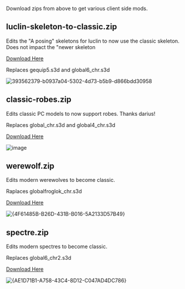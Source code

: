 Download zips from above to get various client side mods.

## luclin-skeleton-to-classic.zip
Edits the "A posing" skeletons for luclin to now use the classic skeleton. Does not impact the "newer skeleton

[Download Here](https://github.com/xackery/clientmods/blob/main/classic-robes.zip)

Replaces gequip5.s3d and global6_chr.s3d

![393562379-b0937a04-5302-4d73-b5b9-d866bdd30958](https://github.com/user-attachments/assets/30e3c537-0481-46e3-ba22-0314f0d59f79)

## classic-robes.zip
Edits classic PC models to now support robes. Thanks darius!

Replaces global_chr.s3d and global4_chr.s3d

[Download Here](https://github.com/xackery/clientmods/blob/main/luclin-skeleton-to-classic.zip)

![image](https://github.com/user-attachments/assets/e865325e-ae34-4cb2-9bea-c292e3591158)

## werewolf.zip

Edits modern werewolves to become classic.

Raplaces globalfroglok_chr.s3d

[Download Here](https://github.com/xackery/clientmods/blob/main/werewolf.zip)

![{4F61485B-B26D-431B-B016-5A2133D57B49}](https://github.com/user-attachments/assets/8d39f69e-676a-4c77-92e4-5ccce13131ad)

## spectre.zip

Edits modern spectres to become classic.

Replaces global6_chr2.s3d

[Download Here](https://github.com/xackery/clientmods/blob/main/spectre.zip)

![{AE1D71B1-A758-43C4-8D12-C047AD4DC786}](https://github.com/user-attachments/assets/751ecd97-b530-42ac-b191-34ca2a67bd15)
